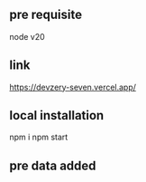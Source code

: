 ## pre requisite
 node v20
## link
https://devzery-seven.vercel.app/
## local installation
npm i
npm start

## pre data added

